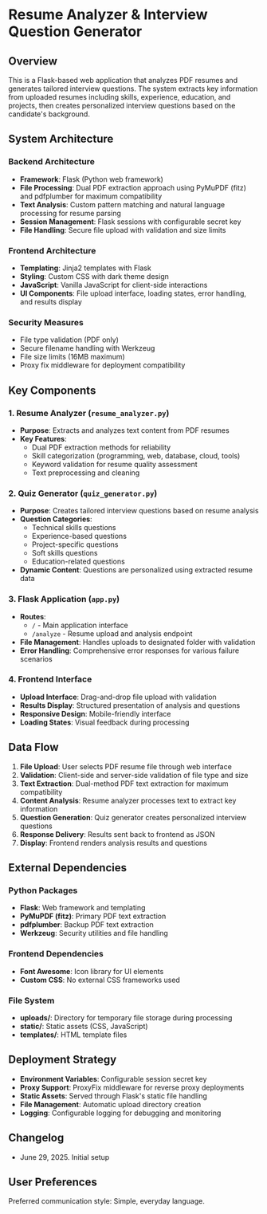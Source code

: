 # Resume Analyzer & Interview Question Generator

## Overview

This is a Flask-based web application that analyzes PDF resumes and generates tailored interview questions. The system extracts key information from uploaded resumes including skills, experience, education, and projects, then creates personalized interview questions based on the candidate's background.

## System Architecture

### Backend Architecture
- **Framework**: Flask (Python web framework)
- **File Processing**: Dual PDF extraction approach using PyMuPDF (fitz) and pdfplumber for maximum compatibility
- **Text Analysis**: Custom pattern matching and natural language processing for resume parsing
- **Session Management**: Flask sessions with configurable secret key
- **File Handling**: Secure file upload with validation and size limits

### Frontend Architecture
- **Templating**: Jinja2 templates with Flask
- **Styling**: Custom CSS with dark theme design
- **JavaScript**: Vanilla JavaScript for client-side interactions
- **UI Components**: File upload interface, loading states, error handling, and results display

### Security Measures
- File type validation (PDF only)
- Secure filename handling with Werkzeug
- File size limits (16MB maximum)
- Proxy fix middleware for deployment compatibility

## Key Components

### 1. Resume Analyzer (`resume_analyzer.py`)
- **Purpose**: Extracts and analyzes text content from PDF resumes
- **Key Features**:
  - Dual PDF extraction methods for reliability
  - Skill categorization (programming, web, database, cloud, tools)
  - Keyword validation for resume quality assessment
  - Text preprocessing and cleaning

### 2. Quiz Generator (`quiz_generator.py`)
- **Purpose**: Creates tailored interview questions based on resume analysis
- **Question Categories**:
  - Technical skills questions
  - Experience-based questions
  - Project-specific questions
  - Soft skills questions
  - Education-related questions
- **Dynamic Content**: Questions are personalized using extracted resume data

### 3. Flask Application (`app.py`)
- **Routes**:
  - `/` - Main application interface
  - `/analyze` - Resume upload and analysis endpoint
- **File Management**: Handles uploads to designated folder with validation
- **Error Handling**: Comprehensive error responses for various failure scenarios

### 4. Frontend Interface
- **Upload Interface**: Drag-and-drop file upload with validation
- **Results Display**: Structured presentation of analysis and questions
- **Responsive Design**: Mobile-friendly interface
- **Loading States**: Visual feedback during processing

## Data Flow

1. **File Upload**: User selects PDF resume file through web interface
2. **Validation**: Client-side and server-side validation of file type and size
3. **Text Extraction**: Dual-method PDF text extraction for maximum compatibility
4. **Content Analysis**: Resume analyzer processes text to extract key information
5. **Question Generation**: Quiz generator creates personalized interview questions
6. **Response Delivery**: Results sent back to frontend as JSON
7. **Display**: Frontend renders analysis results and questions

## External Dependencies

### Python Packages
- **Flask**: Web framework and templating
- **PyMuPDF (fitz)**: Primary PDF text extraction
- **pdfplumber**: Backup PDF text extraction
- **Werkzeug**: Security utilities and file handling

### Frontend Dependencies
- **Font Awesome**: Icon library for UI elements
- **Custom CSS**: No external CSS frameworks used

### File System
- **uploads/**: Directory for temporary file storage during processing
- **static/**: Static assets (CSS, JavaScript)
- **templates/**: HTML template files

## Deployment Strategy

- **Environment Variables**: Configurable session secret key
- **Proxy Support**: ProxyFix middleware for reverse proxy deployments
- **Static Assets**: Served through Flask's static file handling
- **File Management**: Automatic upload directory creation
- **Logging**: Configurable logging for debugging and monitoring

## Changelog

- June 29, 2025. Initial setup

## User Preferences

Preferred communication style: Simple, everyday language.